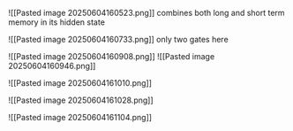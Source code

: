 ![[Pasted image 20250604160523.png]]
combines both long and short term memory in its hidden state

![[Pasted image 20250604160733.png]]
only two gates here

![[Pasted image 20250604160908.png]]
![[Pasted image 20250604160946.png]]

![[Pasted image 20250604161010.png]]

![[Pasted image 20250604161028.png]]

![[Pasted image 20250604161104.png]]